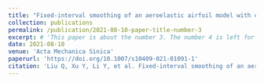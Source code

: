 ```yaml
---
title: "Fixed-interval smoothing of an aeroelastic airfoil model with cubic or free-play nonlinearity in incompressible flow"
collection: publications
permalink: /publication/2021-08-10-paper-title-number-3
excerpt: # 'This paper is about the number 3. The number 4 is left for future work.'
date: 2021-08-10
venue: 'Acta Mechanica Sinica'
paperurl: 'https://doi.org/10.1007/s10409-021-01091-1'
citation: 'Liu Q, Xu Y, Li Y, et al. Fixed-interval smoothing of an aeroelastic airfoil model with cubic or free-play nonlinearity in incompressible flow[J]. Acta Mechanica Sinica, 2021, 37(7): 1168-1182.'
---
```

